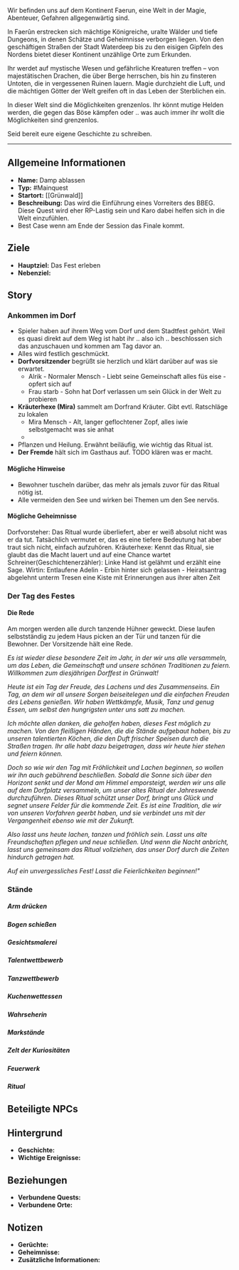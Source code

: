 Wir befinden uns auf dem Kontinent Faerun, eine Welt in der Magie, Abenteuer, Gefahren allgegenwärtig sind. 

In Faerûn erstrecken sich mächtige Königreiche, uralte Wälder und tiefe Dungeons, in denen Schätze und Geheimnisse verborgen liegen. Von den geschäftigen Straßen der Stadt Waterdeep bis zu den eisigen Gipfeln des Nordens bietet dieser Kontinent unzählige Orte zum Erkunden.

Ihr werdet auf mystische Wesen und gefährliche Kreaturen treffen – von majestätischen Drachen, die über Berge herrschen, bis hin zu finsteren Untoten, die in vergessenen Ruinen lauern. Magie durchzieht die Luft, und die mächtigen Götter der Welt greifen oft in das Leben der Sterblichen ein.

In dieser Welt sind die Möglichkeiten grenzenlos. Ihr könnt mutige Helden werden, die gegen das Böse kämpfen oder .. was auch immer ihr wollt die Möglichkeiten sind grenzenlos. 

Seid bereit eure eigene Geschichte zu schreiben.

---
## Allgemeine Informationen
- **Name:** Damp ablassen
- **Typ:** #Mainquest
- **Startort:** [[Grünwald]]
- **Beschreibung:** Das wird die Einführung eines Vorreiters des BBEG. Diese Quest wird eher RP-Lastig sein und Karo dabei helfen sich in die Welt einzufühlen.
- Best Case wenn am Ende der Session das Finale kommt.

## Ziele
- **Hauptziel:** Das Fest erleben
- **Nebenziel:** 

## Story

### Ankommen im Dorf

- Spieler haben auf ihrem Weg vom Dorf und dem Stadtfest gehört.
Weil es quasi direkt auf dem Weg ist habt ihr .. also ich .. beschlossen sich das anzuschauen und kommen am Tag davor an.
- Alles wird festlich geschmückt.
- **Dorfvorsitzender** begrüßt sie herzlich und klärt darüber auf was sie erwartet.
	- Alrik - Normaler Mensch - Liebt seine Gemeinschaft alles füs eise - opfert sich auf
	- Frau starb - Sohn hat Dorf verlassen um sein Glück in der Welt zu probieren
- **Kräuterhexe (Mira)** sammelt am Dorfrand Kräuter. Gibt evtl. Ratschläge zu lokalen 
	- Mira Mensch - Alt, langer geflochtener Zopf, alles iwie selbstgemacht was sie anhat
	- 
- Pflanzen und Heilung. Erwähnt beiläufig, wie wichtig das Ritual ist.
- **Der Fremde** hält sich im Gasthaus auf. TODO klären was er macht.

#### Mögliche Hinweise

- Bewohner tuscheln darüber, das mehr als jemals zuvor für das Ritual nötig ist. 
- Alle vermeiden den See und wirken bei Themen um den See nervös.

#### Mögliche Geheimnisse 
Dorfvorsteher: Das Ritual wurde überliefert, aber er weiß absolut nicht was er da tut. Tatsächlich vermutet er, das es eine tiefere Bedeutung hat aber traut sich nicht, einfach aufzuhören.
Kräuterhexe: Kennt das Ritual, sie glaubt das die Macht lauert und auf eine Chance wartet
Schreiner(Geschichtenerzähler): Linke Hand ist gelähmt und erzählt eine Sage.
Wirtin: Entlaufene Adelin - Erbin hinter sich gelassen - Heiratsantrag abgelehnt
unterm Tresen eine Kiste mit Erinnerungen aus ihrer alten Zeit


### Der Tag des Festes


#### Die Rede

Am morgen werden alle durch tanzende Hühner geweckt. Diese laufen selbstständig zu jedem Haus picken an der Tür und tanzen für die Bewohner. 
Der Vorsitzende hält eine Rede.

_Es ist wieder diese besondere Zeit im Jahr, in der wir uns alle versammeln, um das Leben, die Gemeinschaft und unsere schönen Traditionen zu feiern. Willkommen zum diesjährigen Dorffest in Grünwalt!_

_Heute ist ein Tag der Freude, des Lachens und des Zusammenseins. Ein Tag, an dem wir all unsere Sorgen beiseitelegen und die einfachen Freuden des Lebens genießen. Wir haben Wettkämpfe, Musik, Tanz und genug Essen, um selbst den hungrigsten unter uns satt zu machen._

_Ich möchte allen danken, die geholfen haben, dieses Fest möglich zu machen. Von den fleißigen Händen, die die Stände aufgebaut haben, bis zu unseren talentierten Köchen, die den Duft frischer Speisen durch die Straßen tragen. Ihr alle habt dazu beigetragen, dass wir heute hier stehen und feiern können._

_Doch so wie wir den Tag mit Fröhlichkeit und Lachen beginnen, so wollen wir ihn auch gebührend beschließen. Sobald die Sonne sich über den Horizont senkt und der Mond am Himmel emporsteigt, werden wir uns alle auf dem Dorfplatz versammeln, um unser altes Ritual der Jahreswende durchzuführen. Dieses Ritual schützt unser Dorf, bringt uns Glück und segnet unsere Felder für die kommende Zeit. Es ist eine Tradition, die wir von unseren Vorfahren geerbt haben, und sie verbindet uns mit der Vergangenheit ebenso wie mit der Zukunft._

_Also lasst uns heute lachen, tanzen und fröhlich sein. Lasst uns alte Freundschaften pflegen und neue schließen. Und wenn die Nacht anbricht, lasst uns gemeinsam das Ritual vollziehen, das unser Dorf durch die Zeiten hindurch getragen hat._

_Auf ein unvergessliches Fest! Lasst die Feierlichkeiten beginnen!"_

### Stände 

##### Arm drücken
##### Bogen schießen
##### Gesichtsmalerei 
#####  Talentwettbewerb
##### Tanzwettbewerb 
##### Kuchenwettessen
##### Wahrseherin
##### Markstände
##### Zelt der Kuriositäten
##### Feuerwerk 
##### Ritual


## Beteiligte NPCs



## Hintergrund
- **Geschichte:** 
- **Wichtige Ereignisse:** 

## Beziehungen
- **Verbundene Quests:** 
- **Verbundene Orte:** 


## Notizen
- **Gerüchte:** 
- **Geheimnisse:** 
- **Zusätzliche Informationen:** 

